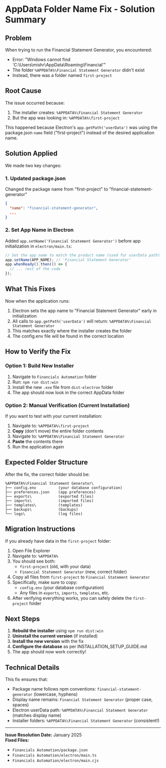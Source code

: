 # AppData Folder Name Fix - Solution Summary

## Problem
When trying to run the Financial Statement Generator, you encountered:
- Error: "Windows cannot find 'C:\Users\mishr\AppData\Roaming\Financial'"
- The folder `%APPDATA%\Financial Statement Generator` didn't exist
- Instead, there was a folder named `first-project`

## Root Cause
The issue occurred because:
1. The installer creates: `%APPDATA%\Financial Statement Generator`
2. But the app was looking in: `%APPDATA%\first-project`

This happened because Electron's `app.getPath('userData')` was using the package.json `name` field ("first-project") instead of the desired application name.

## Solution Applied
We made two key changes:

### 1. Updated package.json
Changed the package name from "first-project" to "financial-statement-generator"
```json
{
  "name": "financial-statement-generator",
  ...
}
```

### 2. Set App Name in Electron
Added `app.setName('Financial Statement Generator')` before app initialization in `electron/main.ts`:
```typescript
// Set the app name to match the product name (used for userData path)
app.setName(APP_NAME); // 'Financial Statement Generator'
app.whenReady().then(() => {
  // ... rest of the code
});
```

## What This Fixes
Now when the application runs:
1. Electron sets the app name to "Financial Statement Generator" early in initialization
2. All calls to `app.getPath('userData')` will return: `%APPDATA%\Financial Statement Generator`
3. This matches exactly where the installer creates the folder
4. The config.env file will be found in the correct location

## How to Verify the Fix

### Option 1: Build New Installer
1. Navigate to `Financials Automation` folder
2. Run: `npm run dist:win`
3. Install the new `.exe` file from `dist-electron` folder
4. The app should now look in the correct AppData folder

### Option 2: Manual Verification (Current Installation)
If you want to test with your current installation:
1. Navigate to: `%APPDATA%\first-project`
2. **Copy** (don't move) the entire folder contents
3. Navigate to: `%APPDATA%\Financial Statement Generator`
4. **Paste** the contents there
5. Run the application again

## Expected Folder Structure
After the fix, the correct folder should be:
```
%APPDATA%\Financial Statement Generator\
├── config.env          (your database configuration)
├── preferences.json    (app preferences)
├── exports\            (exported files)
├── imports\            (imported files)
├── templates\          (templates)
├── backups\            (backups)
└── logs\               (log files)
```

## Migration Instructions
If you already have data in the `first-project` folder:

1. Open File Explorer
2. Navigate to: `%APPDATA%`
3. You should see both:
   - `first-project` (old, with your data)
   - `Financial Statement Generator` (new, correct folder)
4. Copy all files from `first-project` to `Financial Statement Generator`
5. Specifically, make sure to copy:
   - `config.env` (your database configuration)
   - Any files in `exports`, `imports`, `templates`, etc.
6. After verifying everything works, you can safely delete the `first-project` folder

## Next Steps
1. **Rebuild the installer** using `npm run dist:win`
2. **Uninstall the current version** (if installed)
3. **Install the new version** with the fix
4. **Configure the database** as per INSTALLATION_SETUP_GUIDE.md
5. The app should now work correctly!

## Technical Details
This fix ensures that:
- Package name follows npm conventions: `financial-statement-generator` (lowercase, hyphens)
- Display name remains: `Financial Statement Generator` (proper case, spaces)
- Electron userData path: `%APPDATA%\Financial Statement Generator` (matches display name)
- Installer folders: `%APPDATA%\Financial Statement Generator` (consistent!)

---

**Issue Resolution Date:** January 2025  
**Fixed Files:** 
- `Financials Automation/package.json`
- `Financials Automation/electron/main.ts`
- `Financials Automation/electron/main.cjs`
